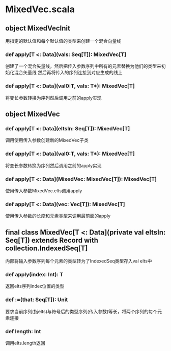 # MixedVec.scala

## object MixedVecInit

用指定的默认值和每个默认值的类型来创建一个混合向量线

### def apply[T <: Data](vals: Seq[T]): MixedVec[T]

创建了一个混合矢量线，然后把传入参数序列中所有的元素替换为他们的类型来初始化混合矢量线
然后再将传入的序列连接到对应生成的线上

### def apply[T <: Data](val0:T, vals: T*): MixedVec[T]

将变长参数转换为序列然后调用之前的apply实现

## object MixedVec

### def apply[T <: Data](eltsIn: Seq[T]): MixedVec[T]

调用使用传入参数创建新的MixedVec子类

### def apply[T <: Data](val0:T, vals: T*): MixedVec[T]

将变长参数转换为序列然后调用之前的apply实现

### def apply[T <: Data](MixedVec: MixedVec[T]): MixedVec[T]

使用传入参数MixedVec.elts调用apply

### def apply[T <: Data](vec: Vec[T]): MixedVec[T]

使用传入参数的长度和元素类型来调用最前面的apply

## final class MixedVec[T <: Data](private val eltsIn: Seq[T]) extends Record with collection.IndexedSeq[T]  

内部将输入参数序列每个元素的类型转为了IndexedSeq类型存入val elts中

### def apply(index: Int): T 

返回elts序列index位置的类型

### def :=(that: Seq[T]): Unit

要求当前序列(指elts)与符号后的类型序列(传入参数)等长，将两个序列的每个元素连接

### def length: Int

调用elts.length返回

